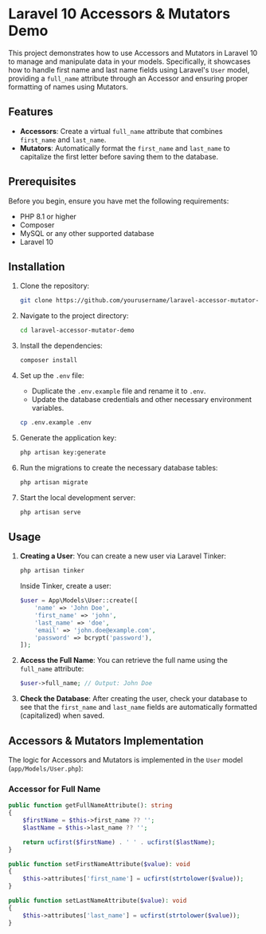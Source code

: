 # Laravel 10 Accessors & Mutators Demo

This project demonstrates how to use Accessors and Mutators in Laravel 10 to manage and manipulate data in your models. Specifically, it showcases how to handle first name and last name fields using Laravel's `User` model, providing a `full_name` attribute through an Accessor and ensuring proper formatting of names using Mutators.

## Features
- **Accessors**: Create a virtual `full_name` attribute that combines `first_name` and `last_name`.
- **Mutators**: Automatically format the `first_name` and `last_name` to capitalize the first letter before saving them to the database.

## Prerequisites

Before you begin, ensure you have met the following requirements:
- PHP 8.1 or higher
- Composer
- MySQL or any other supported database
- Laravel 10

## Installation

1. Clone the repository:
    ```bash
    git clone https://github.com/yourusername/laravel-accessor-mutator-demo.git
    ```

2. Navigate to the project directory:
    ```bash
    cd laravel-accessor-mutator-demo
    ```

3. Install the dependencies:
    ```bash
    composer install
    ```

4. Set up the `.env` file:
    - Duplicate the `.env.example` file and rename it to `.env`.
    - Update the database credentials and other necessary environment variables.

    ```bash
    cp .env.example .env
    ```

5. Generate the application key:
    ```bash
    php artisan key:generate
    ```

6. Run the migrations to create the necessary database tables:
    ```bash
    php artisan migrate
    ```

7. Start the local development server:
    ```bash
    php artisan serve
    ```

## Usage

1. **Creating a User**:
   You can create a new user via Laravel Tinker:

    ```bash
    php artisan tinker
    ```

    Inside Tinker, create a user:

    ```php
    $user = App\Models\User::create([
        'name' => 'John Doe',
        'first_name' => 'john',
        'last_name' => 'doe',
        'email' => 'john.doe@example.com',
        'password' => bcrypt('password'),
    ]);
    ```

2. **Access the Full Name**:
    You can retrieve the full name using the `full_name` attribute:

    ```php
    $user->full_name; // Output: John Doe
    ```

3. **Check the Database**:
    After creating the user, check your database to see that the `first_name` and `last_name` fields are automatically formatted (capitalized) when saved.

## Accessors & Mutators Implementation

The logic for Accessors and Mutators is implemented in the `User` model (`app/Models/User.php`):

### Accessor for Full Name

```php
public function getFullNameAttribute(): string
{
    $firstName = $this->first_name ?? '';
    $lastName = $this->last_name ?? '';

    return ucfirst($firstName) . ' ' . ucfirst($lastName);
}

public function setFirstNameAttribute($value): void
{
    $this->attributes['first_name'] = ucfirst(strtolower($value));
}

public function setLastNameAttribute($value): void
{
    $this->attributes['last_name'] = ucfirst(strtolower($value));
}


